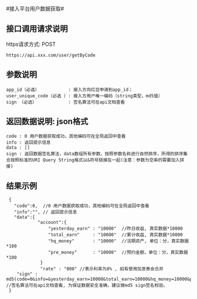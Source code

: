 #接入平台用户数据获取#

## 接口调用请求说明 ##

https请求方式: POST

    https://api.xxx.com/user/getByCode

## 参数说明 ##
	
    app_id（必选）           : 接入方向红豆申请到app_id； 
    user_unique_code（必选 ）: 接入方用户唯一编码（string类型，md5值）
    sign （必选）            : 签名算法可在api文档查看 


## 返回数据说明: json格式 ##
    code : 0 用户数据获取成功，其他编码可在全局返回中查看 
    info : 返回提示信息
    data : []
    sign : 返回数据签名算法，data数组所有参数，按照参数名称进行自然排序，所得的排序集合按照标准的URI Query String格式以&符号链接在一起(注意：参数为空串的需要加入拼接)
  

## 结果示例 ##

     {
       "code":0,  //0 用户数据获取成功，其他编码可在全局返回中查看 
       "info":"", // 返回提示信息
       "data":{ 
                "account":{
                    "yesterday_earn" : "10000"  //昨日收益, 真实数据*10000
                    "total_earn"     : "10000"  //累计收益, 真实数据*10000
                    "hq_money"       : "10000"  //活期资产, 单位：分，真实数据*100
                    "pre_money"      : "10000"  //预约金额，单位：分，真实数据*100
                 }
                 "rate" : "800" //表示利率为8% , 如有使用加息券会合并
        "sign" : md5(code=0&info=&yesterday_earn=10000&total_earn=10000&hq_money=10000&pre_money=10000&APP_SECRET) //签名算法可在api文档查看, 为保证数据安全准确，建议做md5 sign签名校验。             
     }
 
 
